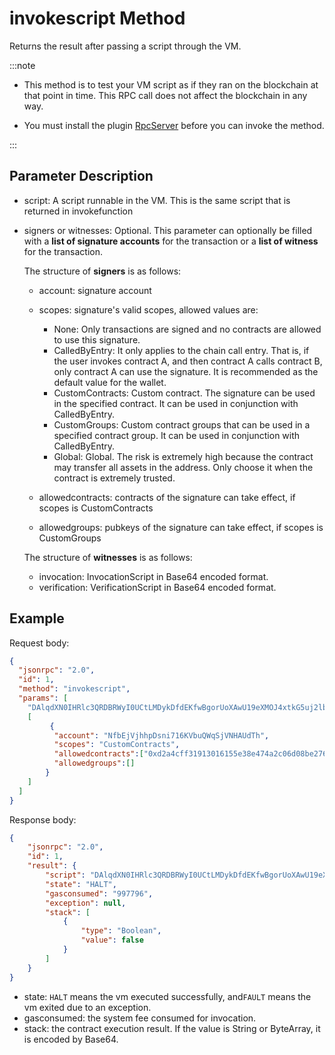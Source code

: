 # invokescript Method

Returns the result after passing a script through the VM.

:::note

- This method is to test your VM script as if they ran on the blockchain at that point in time. This RPC call does not affect the blockchain in any way.

- You must install the plugin [RpcServer](https://github.com/neo-project/neo-modules/releases) before you can invoke the method.

:::

## Parameter Description

- script: A script runnable in the VM. This is the same script that is returned in invokefunction
- signers or witnesses: Optional. This parameter can optionally be filled with a **list of signature accounts** for the transaction or a **list of witness** for the transaction.
  
  The structure of **signers** is as follows:
  
  - account: signature account
  
  - scopes: signature's valid scopes, allowed values are:
    - None: Only transactions are signed and no contracts are allowed to use this signature.
    - CalledByEntry: It only applies to the chain call entry. That is,  if the user invokes contract A, and then contract A calls contract B, only contract A can use the signature. It is recommended as the default value for the wallet.
    - CustomContracts: Custom contract. The signature can be used in the specified contract.
      It can be used in conjunction with CalledByEntry.
    - CustomGroups: Custom contract groups that can be used in a specified contract group.
      It can be used in conjunction with CalledByEntry.
    - Global: Global. The risk is extremely high because the contract may transfer all assets in the address. Only choose it when the contract is extremely trusted.
  
  - allowedcontracts: contracts of the signature can take effect, if scopes is CustomContracts
  
  - allowedgroups: pubkeys of the signature can take effect, if scopes is CustomGroups
  
  The structure of **witnesses** is as follows:
  
  - invocation: InvocationScript in Base64 encoded format.
  - verification: VerificationScript in Base64 encoded format.

## Example

Request body:

```json
{
  "jsonrpc": "2.0",
  "id": 1,
  "method": "invokescript",
  "params": [    
    "DAlqdXN0IHRlc3QRDBRWyI0UCtLMDykDfdEKfwBgorUoXAwU19eXMOJ4xtkG5uj2lb+th34/+pAUwB8MCHRyYW5zZmVyDBTPduKL0AYsSkeO41VhARMZ88+k0kFifVtS",
    [
         {
          "account": "NfbEjVjhhpDsni716KVbuQWqSjVNHAUdTh",
          "scopes": "CustomContracts",
          "allowedcontracts":["0xd2a4cff31913016155e38e474a2c06d08be276cf","0xd2a4cff31913016155e38e474a2c06d08be276cf"],
          "allowedgroups":[]
        }
    ]
  ]
}
```

Response body:

```json
{
    "jsonrpc": "2.0",
    "id": 1,
    "result": {
        "script": "DAlqdXN0IHRlc3QRDBRWyI0UCtLMDykDfdEKfwBgorUoXAwU19eXMOJ4xtkG5uj2lb+th34/+pAUwB8MCHRyYW5zZmVyDBTPduKL0AYsSkeO41VhARMZ88+k0kFifVtS",
        "state": "HALT",
        "gasconsumed": "997796",
        "exception": null,
        "stack": [
            {
                "type": "Boolean",
                "value": false
            }
        ]
    }
}
```

- state:  `HALT` means the vm executed successfully, and`FAULT` means the vm exited due to an exception. 
- gasconsumed: the system fee consumed for invocation.
- stack: the contract execution result. If the value is String or ByteArray, it is encoded by Base64.

